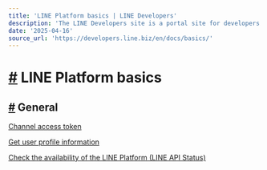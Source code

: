 ```yaml
---
title: 'LINE Platform basics | LINE Developers'
description: 'The LINE Developers site is a portal site for developers. It contains documents and tools that will help you use our various developer products. Creating LINE Login and Messaging API applications and services has never been easier!'
date: '2025-04-16'
source_url: 'https://developers.line.biz/en/docs/basics/'
---
```


# [#](#line-platform-basics) LINE Platform basics

## [#](#general) General

[Channel access token](../../en/docs/basics/channel-access-token.md)

[Get user profile information](../../en/docs/basics/user-profile.md)

[Check the availability of the LINE Platform (LINE API Status)](../../en/docs/basics/line-api-status.md)
